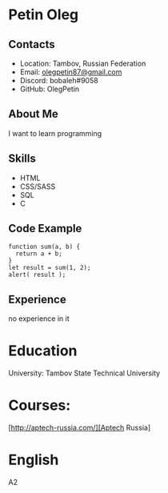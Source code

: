 # Petin Oleg
## Contacts
* Location: Tambov, Russian Federation 
* Email: olegpetin87@gmail.com
* Discord: bobaleh#9058
* GitHub: OlegPetin
## About Me
I want to learn programming

## Skills
* HTML
* CSS/SASS
* SQL
* C
## Code Example
```
function sum(a, b) {
  return a + b;
}
let result = sum(1, 2);
alert( result );
```
## Experience
no experience in it
# Education
University: Tambov State Technical University
# Courses:
[http://aptech-russia.com/][Aptech Russia] 

# English
A2
